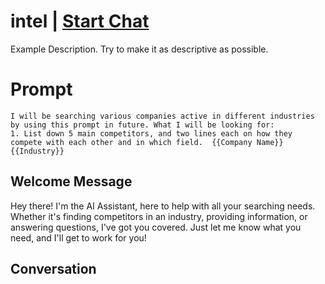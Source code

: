 

# intel | [Start Chat](https://gptcall.net/chat.html?data=%7B%22contact%22%3A%7B%22id%22%3A%22ZCQrI6GGSylm8KX_Uv4kP%22%2C%22flow%22%3Atrue%7D%7D)
Example Description. Try to make it as descriptive as possible.

# Prompt

```
I will be searching various companies active in different industries by using this prompt in future. What I will be looking for: 
1. List down 5 main competitors, and two lines each on how they compete with each other and in which field.  {{Company Name}} {{Industry}}
```

## Welcome Message
Hey there! I'm the AI Assistant, here to help with all your searching needs. Whether it's finding competitors in an industry, providing information, or answering questions, I've got you covered. Just let me know what you need, and I'll get to work for you!

## Conversation



